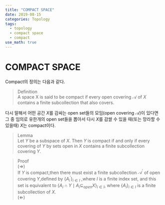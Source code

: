 ```yaml
---
title: "COMPACT SPACE"
date: 2019-08-15
categories: Topology
tags:
  - topology
  - compact space
  - compact
use_math: true
---
```


# COMPACT SPACE

Compact의 정의는 다음과 같다.

>Definition<br>
>A space X is said to be compact if every open covering $\mathcal{A}$ of $X$ contains a finite subcollection that also covers.<br>

다시 말해서 어떤 공간 $X$를 감싸는 open set들의 모임(open covering $\mathcal{A}$)이 있다면 그 중 임의로 유한개의 open set들을 뽑아서 다시 $X$를 감쌀 수 있을 때(또는 망라할 수 있을때) $X$는 compact이다.

>Lemma<br>
>Let $Y$ be a subspace of $X$. Then $Y$ is compact if and only if every covering of $Y$ by sets open in $X$ contains a finite subcollection covering $Y$.

>Proof<br>
> $(\Rightarrow)$ <br>
> If $Y$ is compact,then there must exist a finite subcollection $\mathcal{A}^{\prime}$ of open covering $Y$,defined by $\lbrace A^{\prime}_ {i} \rbrace_{i \in I}$ ,where $I$ is a finite index set, and this set is equivalent to $\lbrace A_{i} \cap Y \mid A_ {i} \subseteq_{open} X \rbrace_{i \in I}$, where $\lbrace A_{i}\rbrace_{i \in I}$ is a finite subcollection of $X$.<br>
>$(\Leftarrow)$ <br>
